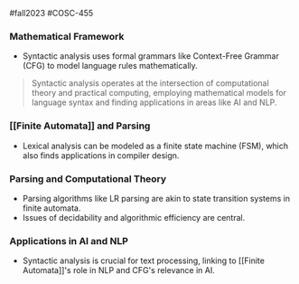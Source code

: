 #fall2023 #COSC-455 

### Mathematical Framework
- Syntactic analysis uses formal grammars like Context-Free Grammar (CFG) to model language rules mathematically.

> Syntactic analysis operates at the intersection of computational theory and practical computing, employing mathematical models for language syntax and finding applications in areas like AI and NLP.

### [[Finite Automata]] and Parsing
- Lexical analysis can be modeled as a finite state machine (FSM), which also finds applications in compiler design.

### Parsing and Computational Theory

- Parsing algorithms like LR parsing are akin to state transition systems in finite automata.
- Issues of decidability and algorithmic efficiency are central.

### Applications in AI and NLP

- Syntactic analysis is crucial for text processing, linking to [[Finite Automata]]'s role in NLP and CFG's relevance in AI.

